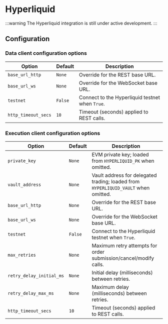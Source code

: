 # Hyperliquid

:::warning
The Hyperliquid integration is still under active development.
:::

## Configuration

### Data client configuration options

| Option              | Default | Description                                     |
| ------------------- | ------- | ----------------------------------------------- |
| `base_url_http`     | `None`  | Override for the REST base URL.                 |
| `base_url_ws`       | `None`  | Override for the WebSocket base URL.            |
| `testnet`           | `False` | Connect to the Hyperliquid testnet when `True`. |
| `http_timeout_secs` | `10`    | Timeout (seconds) applied to REST calls.        |

### Execution client configuration options

| Option                   | Default | Description                                                                        |
| ------------------------ | ------- | ---------------------------------------------------------------------------------- |
| `private_key`            | `None`  | EVM private key; loaded from `HYPERLIQUID_PK` when omitted.                        |
| `vault_address`          | `None`  | Vault address for delegated trading; loaded from `HYPERLIQUID_VAULT` when omitted. |
| `base_url_http`          | `None`  | Override for the REST base URL.                                                    |
| `base_url_ws`            | `None`  | Override for the WebSocket base URL.                                               |
| `testnet`                | `False` | Connect to the Hyperliquid testnet when `True`.                                    |
| `max_retries`            | `None`  | Maximum retry attempts for order submission/cancel/modify calls.                   |
| `retry_delay_initial_ms` | `None`  | Initial delay (milliseconds) between retries.                                      |
| `retry_delay_max_ms`     | `None`  | Maximum delay (milliseconds) between retries.                                      |
| `http_timeout_secs`      | `10`    | Timeout (seconds) applied to REST calls.                                           |
